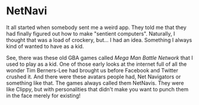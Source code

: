 NetNavi
=======

It all started when somebody sent me a weird app. They told me that they had
finally figured out how to make "sentient computers". Naturally, I thought that
was a load of crockery, but... I had an idea. Something I always kind of wanted
to have as a kid.

See, there was these old GBA games called _Mega Man Battle Network_ that I used
to play as a kid. One of those early looks at the internet full of all the
wonder Tim Berners-Lee had brought us before Facebook and Twitter crushed it.
And there were these avatars people had, Net Navigators or something like that.
The games always called them NetNavis. They were like Clippy, but with
personalities that didn't make you want to punch them in the face merely for
existing!
